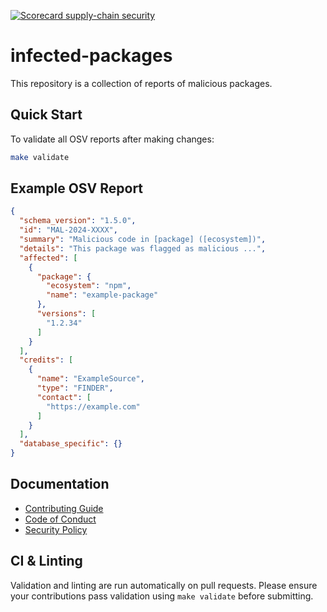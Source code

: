 [![Scorecard supply-chain security](https://github.com/khulnasoft-labs/infected-packages/actions/workflows/scorecard.yml/badge.svg)](https://github.com/khulnasoft-labs/infected-packages/actions/workflows/scorecard.yml)

# infected-packages

This repository is a collection of reports of malicious packages.

## Quick Start

To validate all OSV reports after making changes:

```sh
make validate
```

## Example OSV Report

```json
{
  "schema_version": "1.5.0",
  "id": "MAL-2024-XXXX",
  "summary": "Malicious code in [package] ([ecosystem])",
  "details": "This package was flagged as malicious ...",
  "affected": [
    {
      "package": {
        "ecosystem": "npm",
        "name": "example-package"
      },
      "versions": [
        "1.2.34"
      ]
    }
  ],
  "credits": [
    {
      "name": "ExampleSource",
      "type": "FINDER",
      "contact": [
        "https://example.com"
      ]
    }
  ],
  "database_specific": {}
}
```

## Documentation

- [Contributing Guide](CONTRIBUTING.md)
- [Code of Conduct](CODE_OF_CONDUCT.md)
- [Security Policy](SECURITY.md)

## CI & Linting

Validation and linting are run automatically on pull requests. Please ensure your contributions pass validation using `make validate` before submitting.
